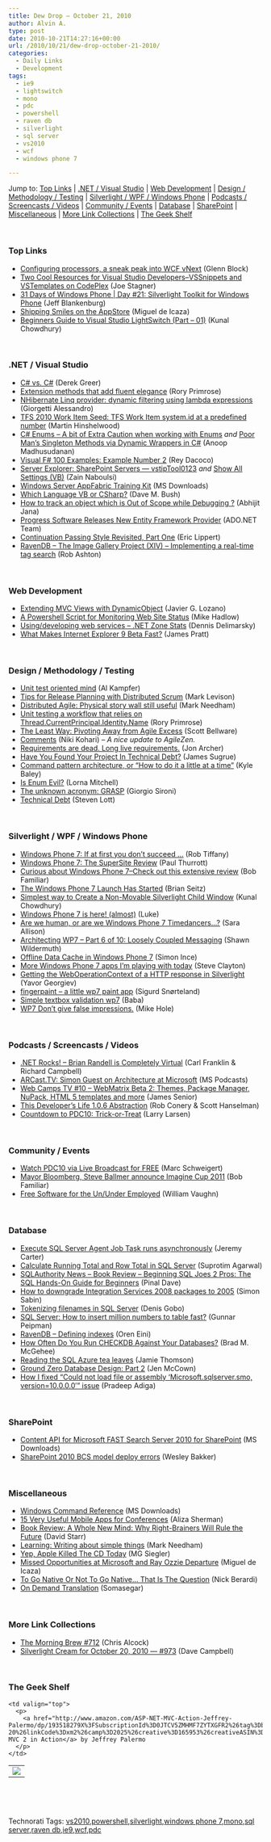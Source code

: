 ```yaml
---
title: Dew Drop – October 21, 2010
author: Alvin A.
type: post
date: 2010-10-21T14:27:16+00:00
url: /2010/10/21/dew-drop-october-21-2010/
categories:
  - Daily Links
  - Development
tags:
  - ie9
  - lightswitch
  - mono
  - pdc
  - powershell
  - raven db
  - silverlight
  - sql server
  - vs2010
  - wcf
  - windows phone 7

---
```

Jump to: [Top Links][1] | [.NET / Visual Studio][2] | [Web Development][3] | [Design / Methodology / Testing][4] | [Silverlight / WPF / Windows Phone][5] | [Podcasts / Screencasts / Videos][6] | [Community / Events][7] | [Database][8] | [SharePoint][9] | [Miscellaneous][10] | [More Link Collections][11] | [The Geek Shelf][12] 

&#160;

### <a name="top"></a>Top Links

  * [Configuring processors, a sneak peak into WCF vNext][13] (Glenn Block) 
  * [Two Cool Resources for Visual Studio Developers–VSSnippets and VSTemplates on CodePlex][14] (Joe Stagner) 
  * [31 Days of Windows Phone | Day #21: Silverlight Toolkit for Windows Phone][15] (Jeff Blankenburg) 
  * [Shipping Smiles on the AppStore][16] (Miguel de Icaza) 
  * <a href="http://www.codeproject.com/KB/silverlight/LightSwitchTutorialPart1.aspx" target="_blank">Beginners Guide to Visual Studio LightSwitch (Part &#8211; 01)</a> (Kunal Chowdhury)

&#160;

### <a name="dotnet"></a>.NET / Visual Studio

  * [C# vs. C#][17] (Derek Greer) 
  * [Extension methods that add fluent elegance][18] (Rory Primrose) 
  * [NHibernate Linq provider: dynamic filtering using lambda expressions][19] (Giorgetti Alessandro) 
  * [TFS 2010 Work Item Seed: TFS Work Item system.id at a predefined number][20] (Martin Hinshelwood) 
  * [C# Enums &#8211; A bit of Extra Caution when working with Enums][21] _and_&#160;<a href="http://feedproxy.google.com/~r/amazedsaint/articles/~3/ph7N3_K0ehE/poor-mans-singleton-methods-via-dynamic.html" target="_blank">Poor Man&#8217;s Singleton Methods via Dynamic Wrappers in C#</a> (Anoop Madhusudanan) 
  * [Visual F# 100 Examples: Example Number 2][22] (Rey Dacoco) 
  * [Server Explorer: SharePoint Servers &#8212; vstipTool0123][23] _and_ [Show All Settings (VB)][24] (Zain Naboulsi) 
  * [Windows Server AppFabric Training Kit][25] (MS Downloads) 
  * [Which Language VB or CSharp?][26] (Dave M. Bush) 
  * [How to track an object which is Out of Scope while Debugging ?][27] (Abhijit Jana) 
  * [Progress Software Releases New Entity Framework Provider][28] (ADO.NET Team) 
  * [Continuation Passing Style Revisited, Part One][29] (Eric Lippert) 
  * <a href="http://feedproxy.google.com/~r/RobAshton/~3/1QXHMcIxlTw/ravendb-the-image-gallery-project-xiv-implementing-a-real-time.aspx" target="_blank">RavenDB &#8211; The Image Gallery Project (XIV) &#8211; Implementing a real-time tag search</a> (Rob Ashton) 

&#160;

### <a name="web"></a>Web Development

  * [Extending MVC Views with DynamicObject][30] (Javier G. Lozano) 
  * [A Powershell Script for Monitoring Web Site Status][31] (Mike Hadlow) 
  * [Using/developing web services &#8211; .NET Zone Stats][32] (Dennis Delimarsky) 
  * [What Makes Internet Explorer 9 Beta Fast?][33] (James Pratt) 

&#160;

### <a name="design"></a>Design / Methodology / Testing

  * [Unit test oriented mind][34] (Al Kampfer) 
  * [Tips for Release Planning with Distributed Scrum][35] (Mark Levison) 
  * [Distributed Agile: Physical story wall still useful][36] (Mark Needham) 
  * [Unit testing a workflow that relies on Thread.CurrentPrincipal.Identity.Name][37] (Rory Primrose) 
  * [The Least Way: Pivoting Away from Agile Excess][38] (Scott Bellware) 
  * <a href="http://blog.agilezen.com/2010/10/20/comments/" target="_blank">Comments</a> (Niki Kohari) _– A nice update to AgileZen._ 
  * [Requirements are dead. Long live requirements.][39] (Jon Archer) 
  * [Have You Found Your Project In Technical Debt?][40] (James Sugrue) 
  * [Command pattern architecture, or “How to do it a little at a time”][41] (Kyle Baley) 
  * [Is Enum Evil?][42] (Lorna Mitchell) 
  * [The unknown acronym: GRASP][43] (Giorgio Sironi) 
  * [Technical Debt][44] (Steven Lott) 

&#160;

### <a name="silverlight"></a>Silverlight / WPF / Windows Phone

  * [Windows Phone 7: If at first you don’t succeed …][45] (Rob Tiffany) 
  * [Windows Phone 7: The SuperSite Review][46] (Paul Thurrott) 
  * [Curious about Windows Phone 7–Check out this extensive review][47] (Bob Familiar) 
  * [The Windows Phone 7 Launch Has Started][48] (Brian Seitz) 
  * [Simplest way to Create a Non-Movable Silverlight Child Window][49] (Kunal Chowdhury) 
  * [Windows Phone 7 is here! (almost)][50] (Luke) 
  * [Are we human, or are we Windows Phone 7 Timedancers…?][51] (Sara Allison) 
  * [Architecting WP7 &#8211; Part 6 of 10: Loosely Coupled Messaging][52] (Shawn Wildermuth) 
  * [Offline Data Cache in Windows Phone 7][53] (Simon Ince) 
  * [More Windows Phone 7 apps I’m playing with today][54] (Steve Clayton) 
  * [Getting the WebOperationContext of a HTTP response in Silverlight][55] (Yavor Georgiev) 
  * <a href="http://sigurdsnorteland.wordpress.com/2010/10/20/fingerpaint-a-little-wp7-paint-app/" target="_blank">fingerpaint – a little wp7 paint app</a> (Sigurd Snørteland) 
  * [Simple textbox validation wp7][56] (Baba) 
  * [WP7 Don’t give false impressions.][57] (Mike Hole) 

&#160;

### <a name="podcasts"></a>Podcasts / Screencasts / Videos

  * <a href="http://www.dotnetrocks.com/default.aspx?ShowNum=604" target="_blank">.NET Rocks! &#8211; Brian Randell is Completely Virtual</a> (Carl Franklin & Richard Campbell) 
  * [ARCast.TV: Simon Guest on Architecture at Microsoft][58] (MS Podcasts) 
  * [Web Camps TV #10 &#8211; WebMatrix Beta 2: Themes, Package Manager, NuPack, HTML 5 templates and more][59] (James Senior) 
  * <a href="http://feedproxy.google.com/~r/ThisDevelopersLife/~3/8YgNeTJUin8/1361199493" target="_blank">This Developer&#8217;s Life 1.0.6 Abstraction</a> (Rob Conery & Scott Hanselman) 
  * [Countdown to PDC10: Trick-or-Treat][60] (Larry Larsen) 

&#160;

### <a name="events"></a>Community / Events

  * [Watch PDC10 via Live Broadcast for FREE][61] (Marc Schweigert) 
  * [Mayor Bloomberg, Steve Ballmer announce Imagine Cup 2011][62] (Bob Familiar) 
  * [Free Software for the Un/Under Employed][63] (William Vaughn) 

&#160;

### <a name="db"></a>Database

  * [Execute SQL Server Agent Job Task runs asynchronously][64] (Jeremy Carter) 
  * [Calculate Running Total and Row Total in SQL Server][65] (Suprotim Agarwal) 
  * [SQLAuthority News – Book Review – Beginning SQL Joes 2 Pros: The SQL Hands-On Guide for Beginners][66] (Pinal Dave) 
  * [How to downgrade Integration Services 2008 packages to 2005][67] (Simon Sabin) 
  * [Tokenizing filenames in SQL Server][68] (Denis Gobo) 
  * [SQL Server: How to insert million numbers to table fast?][69] (Gunnar Peipman) 
  * [RavenDB – Defining indexes][70] (Oren Eini) 
  * [How Often Do You Run CHECKDB Against Your Databases?][71] (Brad M. McGehee) 
  * [Reading the SQL Azure tea leaves][72] (Jamie Thomson) 
  * [Ground Zero Database Design: Part 2][73] (Jen McCown) 
  * [How I fixed “Could not load file or assembly ‘Microsoft.sqlserver.smo, version=10.0.0.0′” issue][74] (Pradeep Adiga) 

&#160;

### <a name="sp"></a>SharePoint

  * [Content API for Microsoft FAST Search Server 2010 for SharePoint][75] (MS Downloads) 
  * [SharePoint 2010 BCS model deploy errors][76] (Wesley Bakker) 

&#160;

### <a name="misc"></a>Miscellaneous

  * [Windows Command Reference][77] (MS Downloads) 
  * [15 Very Useful Mobile Apps for Conferences][78] (Aliza Sherman) 
  * [Book Review: A Whole New Mind: Why Right-Brainers Will Rule the Future][79] (David Starr) 
  * [Learning: Writing about simple things][80] (Mark Needham) 
  * [Yep, Apple Killed The CD Today][81] (MG Siegler) 
  * [Missed Opportunities at Microsoft and Ray Ozzie Departure][82] (Miguel de Icaza) 
  * [To Go Native Or Not To Go Native… That Is The Question][83] (Nick Berardi) 
  * [On Demand Translation][84] (Somasegar) 

&#160;

### <a name="links"></a>More Link Collections

  * [The Morning Brew #712][85] (Chris Alcock) 
  * [Silverlight Cream for October 20, 2010 &#8212; #973][86] (Dave Campbell) 

&#160;

### <a name="shelf"></a>The Geek Shelf

<table border="0" cellspacing="0" cellpadding="0">
  <tr>
    <td>
      <img data-recalc-dims="1" decoding="async" src="https://i0.wp.com/ecx.images-amazon.com/images/I/517UT4WjtVL._SL160_.jpg?w=660" />
    </td>
    
    <td valign="top">
      <p>
        <a href="http://www.amazon.com/ASP-NET-MVC-Action-Jeffrey-Palermo/dp/193518279X%3FSubscriptionId%3D0JTCV5ZMHMF7ZYTXGFR2%26tag%3Dbrdicr-20%26linkCode%3Dxm2%26camp%3D2025%26creative%3D165953%26creativeASIN%3D193518279X">ASP.NET MVC 2 in Action</a> by Jeffrey Palermo
      </p>
    </td>
  </tr>
</table>

&#160;

<div style="padding-bottom: 0px; margin: 0px; padding-left: 0px; padding-right: 0px; display: inline; float: none; padding-top: 0px" id="scid:C16BAC14-9A3D-4c50-9394-FBFEF7A93539:f88cac62-071d-47b4-99c8-9c2de2295940" class="wlWriterEditableSmartContent">
  <!--dotnetkickit-->
</div>

&#160;

<div style="padding-bottom: 0px; margin: 0px; padding-left: 0px; padding-right: 0px; display: inline; float: none; padding-top: 0px" id="scid:0767317B-992E-4b12-91E0-4F059A8CECA8:531893ba-33ab-4a10-a2d0-0cff058e2908" class="wlWriterEditableSmartContent">
  Technorati Tags: <a href="http://technorati.com/tags/vs2010" rel="tag">vs2010</a>,<a href="http://technorati.com/tags/powershell" rel="tag">powershell</a>,<a href="http://technorati.com/tags/silverlight" rel="tag">silverlight</a>,<a href="http://technorati.com/tags/windows+phone+7" rel="tag">windows phone 7</a>,<a href="http://technorati.com/tags/mono" rel="tag">mono</a>,<a href="http://technorati.com/tags/sql+server" rel="tag">sql server</a>,<a href="http://technorati.com/tags/raven+db" rel="tag">raven db</a>,<a href="http://technorati.com/tags/ie9" rel="tag">ie9</a>,<a href="http://technorati.com/tags/wcf" rel="tag">wcf</a>,<a href="http://technorati.com/tags/pdc" rel="tag">pdc</a>
</div>

 [1]: https://morningdew-bpc6g3a0fgaxdxcu.eastus2-01.azurewebsites.net/#top
 [2]: https://morningdew-bpc6g3a0fgaxdxcu.eastus2-01.azurewebsites.net/#dotnet
 [3]: https://morningdew-bpc6g3a0fgaxdxcu.eastus2-01.azurewebsites.net/#web
 [4]: https://morningdew-bpc6g3a0fgaxdxcu.eastus2-01.azurewebsites.net/#design
 [5]: https://morningdew-bpc6g3a0fgaxdxcu.eastus2-01.azurewebsites.net/#silverlight
 [6]: https://morningdew-bpc6g3a0fgaxdxcu.eastus2-01.azurewebsites.net/#podcasts
 [7]: https://morningdew-bpc6g3a0fgaxdxcu.eastus2-01.azurewebsites.net/#events
 [8]: https://morningdew-bpc6g3a0fgaxdxcu.eastus2-01.azurewebsites.net/#db
 [9]: https://morningdew-bpc6g3a0fgaxdxcu.eastus2-01.azurewebsites.net/#sp
 [10]: https://morningdew-bpc6g3a0fgaxdxcu.eastus2-01.azurewebsites.net/#misc
 [11]: https://morningdew-bpc6g3a0fgaxdxcu.eastus2-01.azurewebsites.net/#links
 [12]: https://morningdew-bpc6g3a0fgaxdxcu.eastus2-01.azurewebsites.net/#shelf
 [13]: http://codepaste.net/6wg5ym
 [14]: http://feedproxy.google.com/~r/MSJoe/~3/H-tkLfBYGm0/
 [15]: http://feedproxy.google.com/~r/Blankenthoughts/~3/tnEwZcmJ64w/post.aspx
 [16]: http://tirania.org/blog/archive/2010/Oct-20-1.html
 [17]: http://feedproxy.google.com/~r/LosTechies/~3/qQkm0kOeATk/c-vs-c.aspx
 [18]: http://feedproxy.google.com/~r/RoryPrimrose/~3/mVWMeILJ38o/post.aspx
 [19]: http://feedproxy.google.com/~r/PrimordialCode/~3/LOzcYrom71o/nhibernate-linq-dynamic-filtering-lambda-expressions
 [20]: http://feedproxy.google.com/~r/MartinHinshelwood/~3/GLX5SGX5Z0M/tfs-2010-work-item-seed-tfs-work-item-system.id-at.aspx
 [21]: http://feedproxy.google.com/~r/amazedsaint/articles/~3/P8HeeFzNhXs/straight-to-question-for-you.html
 [22]: http://www.aprogguide.co.cc/2010/10/visual-f-100-examples-example-number-2.html
 [23]: http://feedproxy.google.com/~r/zainnab/~3/5tDzthzzzeI/server-explorer-sharepoint-servers-vstiptool0123.aspx
 [24]: http://feedproxy.google.com/~r/zainnab/~3/6nAmZSnaIDg/show-all-settings-vb-vstiptool0111.aspx
 [25]: http://feedproxy.google.com/~r/MicrosoftDownloadCenter/~3/eZ8ME7JnOF8/details.aspx
 [26]: http://blog.dmbcllc.com/2010/10/20/which-language-vb-or-csharp/
 [27]: http://abhijitjana.net/2010/10/20/how-to-track-an-object-which-is-out-of-scope-while-debugging/
 [28]: http://blogs.msdn.com/b/adonet/archive/2010/10/20/progress-software-releases-new-entity-framework-provider.aspx
 [29]: http://blogs.msdn.com/b/ericlippert/archive/2010/10/21/continuation-passing-style-revisited-part-one.aspx
 [30]: http://feedproxy.google.com/~r/lozanotek/~3/d8GSuM-APYY/extending_mvc_views_with_dynamicobject.aspx
 [31]: http://feedproxy.google.com/~r/CodeRant/~3/KXAGpYeOJJ4/powershell-script-for-monitoring-web.html
 [32]: http://feeds.dzone.com/~r/zones/dotnet/~3/3NvYbnLtxS0/usingdeveloping-web-services
 [33]: http://windowsteamblog.com/ie/b/ie/archive/2010/10/20/what-makes-internet-explorer-9-beta-fast.aspx
 [34]: http://feedproxy.google.com/~r/AlkampferEng/~3/HGLRDaLAWRU/
 [35]: http://www.infoq.com/news/2010/10/distributed-scrum-planning
 [36]: http://feedproxy.google.com/~r/MarkNeedham/~3/xgOxwYPna7A/
 [37]: http://feedproxy.google.com/~r/RoryPrimrose/~3/7iyCVXJJmLg/post.aspx
 [38]: http://feedproxy.google.com/~r/sbellware/~3/Mzh8U-CTnsg/least-way-pivoting-away-from-agile.html
 [39]: http://feeds.dzone.com/~r/zones/agile/~3/-NEi4BsGVDk/requirements-are-dead-long
 [40]: http://feeds.dzone.com/~r/zones/agile/~3/KYTSLsCRdSE/have-you-found-your-project
 [41]: http://codebetter.com/blogs/kyle.baley/archive/2010/10/20/command-pattern-architecture-or-how-to-do-it-a-little-at-a-time.aspx
 [42]: http://feeds.dzone.com/~r/zones/css/~3/Ovyl-aGtvqY/enum-evil
 [43]: http://feeds.dzone.com/~r/zones/agile/~3/rH2CQCVycy4/unknown-acronym-grasp
 [44]: http://feeds.dzone.com/~r/zones/agile/~3/w36_LMMrV0c/technical-debt-0
 [45]: http://robtiffany.com/windows-phone-7/windows-phone-7-if-at-first-you-dont-succeed
 [46]: http://www.winsupersite.com/mobile/wp7.asp
 [47]: http://feedproxy.google.com/~r/msdn/bobfamiliar/~3/6kVTa5bNX2M/curious-about-windows-phone-7-check-out-this-extensive-review.aspx
 [48]: http://windowsteamblog.com/windows_phone/b/windowsphone/archive/2010/10/20/the-windows-phone-7-launch-has-started.aspx
 [49]: http://feedproxy.google.com/~r/kunal2383/~3/pfJP0acVxtA/simplest-way-to-create-non-movable.html
 [50]: http://www.mykindofphone.com/windows-phone-7-is-here-almost
 [51]: http://feedproxy.google.com/~r/ubelly/~3/00h5-cxLiyU/
 [52]: http://wildermuth.com/2010/10/20/Architecting_WP7_-_Part_6_of_10_Loosely_Coupled_Messaging
 [53]: http://blogs.msdn.com/b/simonince/archive/2010/10/20/offline-data-cache-in-windows-phone-7.aspx
 [54]: http://blogs.msdn.com/b/stevecla01/archive/2010/10/20/more-windows-phone-7-apps-i-m-playing-with-today.aspx
 [55]: http://blogs.msdn.com/b/silverlightws/archive/2010/10/20/getting-the-weboperationcontext-of-a-http-response-in-silverlight.aspx
 [56]: http://babaandthepigman.wordpress.com/2010/10/21/simple-textbox-validation-wp7/
 [57]: http://mikehole.com/2010/10/21/wp7-dont-give-false-impressions/
 [58]: http://www.microsoft.com/events/podcasts/default.aspx?audience=Audience-e5381407-359f-4922-97d0-0237af790eee&pageId=x4708&source=Microsoft-Podcasts-for-Developers&WT.rss_ev=a
 [59]: http://channel9.msdn.com/Shows/Web+Camps+TV/Web-Camps-10-WebMatrix-Beta-2-Themes-Package-Manager-NuPack-HTML-5-templates-and-more
 [60]: http://channel9.msdn.com/posts/Countdown-to-PDC10-Trick-or-Treat
 [61]: http://blogs.msdn.com/b/publicsector/archive/2010/10/21/watch-pdc10-via-live-broadcast-for-free.aspx
 [62]: http://feedproxy.google.com/~r/msdn/bobfamiliar/~3/YLgQf_RgPqM/mayor-bloomberg-steve-ballmer-announce-imagine-cup-2011.aspx
 [63]: http://betav.com/blog/billva/2010/10/free-software-for-the-ununder.html
 [64]: http://feedproxy.google.com/~r/sqlserverpedia/~3/f5-OuWAe98U/
 [65]: http://feedproxy.google.com/~r/sqlservercurry/blog/~3/NTq3V2_odCE/calculate-running-total-and-row-total.html
 [66]: http://blog.sqlauthority.com/2010/10/21/sqlauthority-news-book-review-beginning-sql-joes-2-pros-the-sql-hands-on-guide-for-beginners/
 [67]: http://feedproxy.google.com/~r/SimonsSqlServerStuff/~3/_yIcRZoEeSM/how-to-downgrade-integration-services-2008-packages-to-2005.aspx
 [68]: http://blogs.lessthandot.com/index.php/DataMgmt/DBProgramming/tokenizing-filenames-in-sql-server
 [69]: http://feedproxy.google.com/~r/gunnarpeipman/~3/ygPN3QX7h24/sql-server-how-to-insert-million-numbers-to-table-fast.aspx
 [70]: http://feedproxy.google.com/~r/AyendeRahien/~3/1bMnKFFEXXs/ravendb-ndash-defining-indexes.aspx
 [71]: http://www.sqlservercentral.com/blogs/aloha_dba/archive/2010/10/21/how-often-do-you-run-checkdb-against-your-databases_3F00_.aspx
 [72]: http://feedproxy.google.com/~r/jamiet/~3/-KQoRrZWXsc/reading-the-sql-azure-tea-leaves.aspx
 [73]: http://feedproxy.google.com/~r/sqlserverpedia/~3/q68WHKdUQf4/
 [74]: http://feedproxy.google.com/~r/sqlserverpedia/~3/BBZ3lQK0O7E/
 [75]: http://feedproxy.google.com/~r/MicrosoftDownloadCenter/~3/SAqM2eqFNyk/details.aspx
 [76]: http://weblogs.asp.net/wesleybakker/archive/2010/10/20/sharepoint-2010-bcs-model-deploy-errors.aspx
 [77]: http://feedproxy.google.com/~r/MicrosoftDownloadCenter/~3/n6TJjIvy_3Y/details.aspx
 [78]: http://gigaom.com/collaboration/15-very-useful-mobile-apps-for-conferences/
 [79]: http://feedproxy.google.com/~r/ElegantCodeCast/~3/IvWpJ5z-L3Q/
 [80]: http://feedproxy.google.com/~r/MarkNeedham/~3/CXSvgOAZkug/
 [81]: http://feedproxy.google.com/~r/Techcrunch/~3/_z4f6tb73IY/
 [82]: http://tirania.org/blog/archive/2010/Oct-20.html
 [83]: http://feedproxy.google.com/~r/coderjournal/~3/EHjvLpYH-FQ/
 [84]: http://blogs.msdn.com/b/somasegar/archive/2010/10/20/on-demand-translation.aspx
 [85]: http://feedproxy.google.com/~r/ReflectivePerspective/~3/lLbwcJ6kO2s/
 [86]: http://geekswithblogs.net/WynApseTechnicalMusings/archive/2010/10/20/142389.aspx